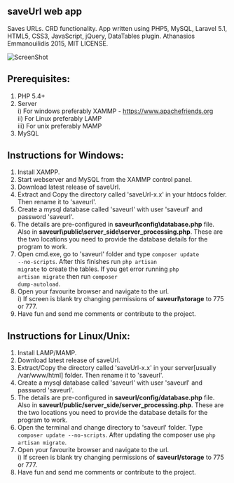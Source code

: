## saveUrl web app
Saves URLs. CRD functionality.
App written using PHP5, MySQL, Laravel 5.1, HTML5, CSS3, JavaScript, jQuery, DataTables plugin.
Athanasios Emmanouilidis 2015, MIT LICENSE.

![ScreenShot](http://s9.postimg.org/konupiptb/save_Url_Screenshot.png)

Prerequisites:
--------------
1. PHP 5.4+
2. Server<br>
    i) For windows preferably XAMMP - https://www.apachefriends.org<br>
    ii) For Linux preferably LAMP<br>
    iii) For unix preferably MAMP
3. MySQL

Instructions for Windows:
---------------------------------
1. Install XAMPP.
2. Start webserver and MySQL from the XAMMP control panel.
3. Download latest release of saveUrl.
4. Extract and Copy the directory called 'saveUrl-x.x' in your htdocs folder. Then rename it to 'saveurl'.
5. Create a mysql database called 'saveurl' with user 'saveurl' and password 'saveurl'.
6. The details are pre-configured in <strong>saveurl\config\database.php</strong>  file. Also in <strong>saveurl\public\server_side\server_processing.php</strong>. These are the two locations you need to provide the database details for the program to work.
7. Open cmd.exe, go to 'saveurl' folder and type <code>composer update --no-scripts</code>. After this finishes run <code>php artisan migrate</code> to create the tables. If you get error running <code>php artisan migrate</code> then run <code>composer dump-autoload</code>.
8. Open your favourite browser and navigate to the url.<br>
    i) If screen is blank try changing permissions of <strong>saveurl\storage</strong> to 775 or 777.
9. Have fun and send me comments or contribute to the project.

Instructions for Linux/Unix:
---------------------------------
1. Install LAMP/MAMP.
2. Download latest release of saveUrl.
3. Extract/Copy the directory called 'saveUrl-x.x' in your server[usually /var/www/html] folder. Then rename it to 'saveurl'.
4. Create a mysql database called 'saveurl' with user 'saveurl' and password 'saveurl'.
5. The details are pre-configured in <strong>saveurl/config/database.php</strong> file. Also in <strong>saveurl/public/server_side/server_processing.php</strong>. These are the two locations you need to provide the database details for the program to work.
6. Open the terminal and change directory to 'saveurl' folder. Type <code>composer update --no-scripts</code>. After updating the composer  use <code>php artisan migrate</code>.
7. Open your favourite browser and navigate to the url.<br>
    i) If screen is blank try changing permissions of <strong>saveurl/storage</strong> to 775 or 777.
8. Have fun and send me comments or contribute to the project.
